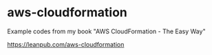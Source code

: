 # aws-cloudformation
Example codes from my book "AWS CloudFormation - The Easy Way" 

<https://leanpub.com/aws-cloudformation>
